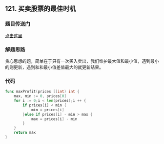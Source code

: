 ## 121. 买卖股票的最佳时机

### 题目传送门

[点击这里](https://leetcode.cn/problems/best-time-to-buy-and-sell-stock/)

### 解题思路

贪心思想的题，简单在于只有一次买入卖出，我们维护最大值和最小值，遇到最小的则更新，遇到和和最小值差值最大的就更新结果。

### 代码

```go
func maxProfit(prices []int) int {
    max, min := 0, prices[0]
    for i := 0;i < len(prices);i ++ {
        if prices[i] < min {
            min = prices[i]
        }else if prices[i] - min > max {
            max = prices[i] - min
        }
    }
    return max
}
```